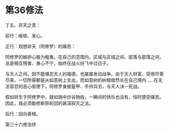 # 第36修法

丁五、非天之苦：

前行：皈依、发心。

正行：观想非天（阿修罗）的痛苦：

阿修罗的嫉妒心极为粗重。在自己的范围内，区域与区域之间、部落与部落之间，总是相互残害、身心不宁，始终在战火纷飞中过日子。

与天人之间，因不能堪忍天人的福德，也屡屡发动战争。由于天人财富、受用尽善尽美，一切所需都是从如意树上生出，而如意树的树根居然长在自己境内……在无法容忍的恶心驱使下，阿修罗身披盔甲、手持兵刃，与天人决一死战。

假如转生于阿修罗中，就如锅中炒谷物般，一瞬间的快乐也没有，恒时感受痛苦。因此，我必须勤修断除轮回的甚深寂灭之法。

后行：回向善根。

第三十六修法终

